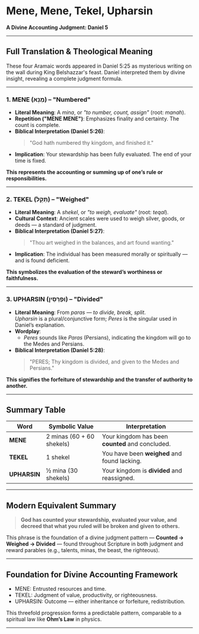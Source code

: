 # Mene, Mene, Tekel, Upharsin

**A Divine Accounting Judgment: Daniel 5**

---

## Full Translation & Theological Meaning

These four Aramaic words appeared in Daniel 5:25 as mysterious writing on the wall during King Belshazzar's feast. Daniel interpreted them by divine insight, revealing a complete judgment formula.

---

### 1. **MENE (מְנֵא) – "Numbered"**

- **Literal Meaning**: A *mina*, or *"to number, count, assign"* (root: *manah*).
- **Repetition ("MENE MENE")**: Emphasizes finality and certainty. The count is complete.
- **Biblical Interpretation (Daniel 5:26)**:  
  > "God hath numbered thy kingdom, and finished it."
- **Implication**: Your stewardship has been fully evaluated. The end of your time is fixed.

**This represents the accounting or summing up of one’s rule or responsibilities.**

---

### 2. **TEKEL (תְּקֵל) – "Weighed"**

- **Literal Meaning**: A *shekel*, or *"to weigh, evaluate"* (root: *teqal*).
- **Cultural Context**: Ancient scales were used to weigh silver, goods, or deeds — a standard of judgment.
- **Biblical Interpretation (Daniel 5:27)**:  
  > "Thou art weighed in the balances, and art found wanting."
- **Implication**: The individual has been measured morally or spiritually — and is found deficient.

**This symbolizes the evaluation of the steward’s worthiness or faithfulness.**

---

### 3. **UPHARSIN (וּפַרְסִין) – "Divided"**

- **Literal Meaning**: From *paras* — *to divide, break, split*.  
  *Upharsin* is a plural/conjunctive form; *Peres* is the singular used in Daniel’s explanation.
- **Wordplay**:
  - *Peres* sounds like *Paras* (Persians), indicating the kingdom will go to the Medes and Persians.
- **Biblical Interpretation (Daniel 5:28)**:  
  > "PERES; Thy kingdom is divided, and given to the Medes and Persians."

**This signifies the forfeiture of stewardship and the transfer of authority to another.**

---

## Summary Table

| Word       | Symbolic Value           | Interpretation                                     |
|------------|---------------------------|---------------------------------------------------|
| **MENE**   | 2 minas (60 + 60 shekels) | Your kingdom has been **counted** and concluded. |
| **TEKEL**  | 1 shekel                  | You have been **weighed** and found lacking.     |
| **UPHARSIN** | ½ mina (30 shekels)     | Your kingdom is **divided** and reassigned.      |

---

## Modern Equivalent Summary

> **God has counted your stewardship, evaluated your value, and decreed that what you ruled will be broken and given to others.**

This phrase is the foundation of a divine judgment pattern — **Counted → Weighed → Divided** — found throughout Scripture in both judgment and reward parables (e.g., talents, minas, the beast, the righteous).

---

## Foundation for Divine Accounting Framework

- MENE: Entrusted resources and time.
- TEKEL: Judgment of value, productivity, or righteousness.
- UPHARSIN: Outcome — either inheritance or forfeiture, redistribution.

This threefold progression forms a predictable pattern, comparable to a spiritual law like **Ohm’s Law** in physics.

---


